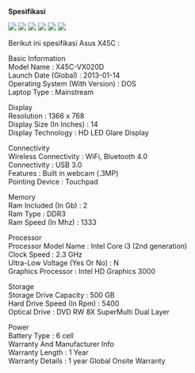 **Spesifikasi**

![](https://img.shields.io/badge/lab-firstplato.com-orange) ![](https://img.shields.io/badge/x45c-mod-blue?logo=asus) ![](https://img.shields.io/badge/ubuntu%20LTS-mod-blue?logo=ubuntu) ![](https://img.shields.io/badge/windows%2011-mod-blue?logo=windows) ![](https://img.shields.io/badge/macOS%20Catalina-mod-blue?logo=apple) ![](https://img.shields.io/badge/old%20laptop-mod-blueviolet?logo=github)

Berikut ini spesifikasi Asus X45C :

Basic Information  
Model Name	:	X45C-VX020D  
Launch Date (Global)	:	2013-01-14  
Operating System (With Version)	:	DOS  
Laptop Type	:	Mainstream  
  
Display  
Resolution	:	1366 x 768  
Display Size (In Inches)	:	14  
Display Technology	:	HD LED Glare Display  
  
Connectivity  
Wireless Connectivity	:	WiFi, Bluetooth 4.0  
Connectivity	:	USB 3.0  
Features	:	Built in webcam (.3MP)  
Pointing Device	:	Touchpad  
  
Memory  
Ram Included (In Gb)	:	2  
Ram Type	:	DDR3  
Ram Speed (In Mhz)	:	1333  
  
Processor  
Processor Model Name	:	Intel Core i3 (2nd generation)  
Clock Speed	:	2.3 GHz  
Ultra-Low Voltage (Yes Or No)	:	N  
Graphics Processor	:	Intel HD Graphics 3000  
  
Storage  
Storage Drive Capacity	:	500 GB  
Hard Drive Speed (In Rpm)	:	5400  
Optical Drive	:	DVD RW 8X SuperMulti Dual Layer  
  
Power  
Battery Type	:	6 cell  
Warranty And Manufacturer Info  
Warranty Length	:	1 Year  
Warranty Details	:	1 year Global Onsite Warranty  
